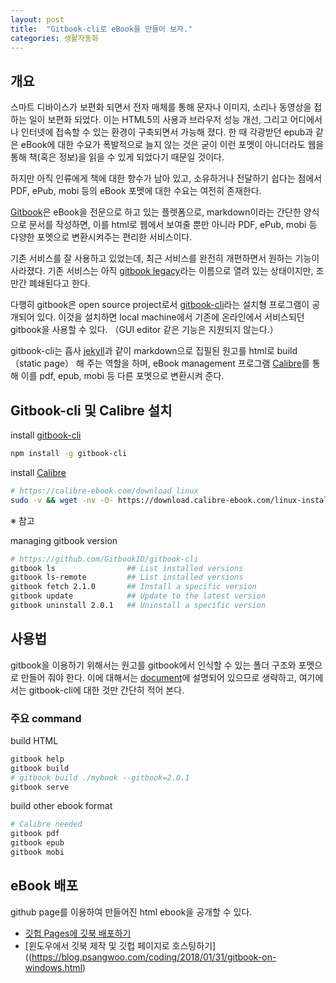 ```yaml
---
layout: post
title:  "Gitbook-cli로 eBook을 만들어 보자."
categories: 생활자동화
---
```


## 개요

스마트 디바이스가 보편화 되면서 전자 매체를 통해 문자나 이미지, 소리나 동영상을 접하는 일이 보편화 되었다. 이는 HTML5의 사용과 브라우저 성능 개선, 그리고 어디에서나 인터넷에 접속할 수 있는 환경이 구축되면서 가능해 졌다. 한 때 각광받던 epub과 같은 eBook에 대한 수요가 폭발적으로 늘지 않는 것은 굳이 이런 포멧이 아니더라도 웹을 통해 책(혹은 정보)을 읽을 수 있게 되었다기 때문일 것이다.

하지만 아직 인류에게 책에 대한 향수가 남아 있고, 소유하거나 전달하기 쉽다는 점에서 PDF, ePub, mobi 등의 eBook 포멧에 대한 수요는 여전히 존재한다.

[Gitbook](https://www.gitbook.com/)은 eBook을 전문으로 하고 있는 플렛폼으로, markdown이라는 간단한 양식으로 문서를 작성하면, 이를 html로 웹에서 보여줄 뿐만 아니라 PDF, ePub, mobi 등 다양한 포멧으로 변환시켜주는 편리한 서비스이다.

기존 서비스를 잘 사용하고 있었는데, 최근 서비스를 완전히 개편하면서 원하는 기능이 사라졌다. 기존 서비스는 아직 [gitbook legacy](https://legacy.gitbook.com/)라는 이름으로 열려 있는 상태이지만, 조만간 폐쇄된다고 한다.

다행히 gitbook은 open source project로서 [gitbook-cli](https://github.com/GitbookIO/gitbook-cli)라는 설치형 프로그램이 공개되어 있다. 이것을 설치하면 local machine에서 기존에 온라인에서 서비스되던 gitbook을 사용할 수 있다. （GUI editor 같은 기능은 지원되지 않는다.）

gitbook-cli는 흡사 [jekyll](https://jekyllrb.com/)과 같이 markdown으로 집필된 원고를 html로 build（static page） 해 주는 역할을 하며, eBook management 프로그램 [Calibre](https://calibre-ebook.com/)를 통해 이를 pdf, epub, mobi 등 다른 포멧으로 변환시켜 준다.


## Gitbook-cli 및 Calibre 설치

install [gitbook-cli](https://github.com/GitbookIO/gitbook-cli)

```bash
npm install -g gitbook-cli
```

install [Calibre](https://calibre-ebook.com/)

```bash
# https://calibre-ebook.com/download_linux
sudo -v && wget -nv -O- https://download.calibre-ebook.com/linux-installer.sh | sudo sh /dev/stdin
```

※ 참고

managing gitbook version

```bash
# https://github.com/GitbookIO/gitbook-cli
gitbook ls                ## List installed versions
gitbook ls-remote         ## List installed versions
gitbook fetch 2.1.0       ## Install a specific version
gitbook update            ## Update to the latest version
gitbook uninstall 2.0.1   ## Uninstall a specific version
```


## 사용법

gitbook을 이용하기 위해서는 원고를 gitbook에서 인식할 수 있는 폴더 구조와 포멧으로 만들어 줘야 한다. 이에 대해서는 [document](https://toolchain.gitbook.com/)에 설명되어 있으므로 생략하고, 여기에서는 gitbook-cli에 대한 것만 간단히 적어 본다.

### 주요 command

build HTML

```bash
gitbook help
gitbook build
# gitbook build ./mybook --gitbook=2.0.1
gitbook serve
```

build other ebook format

```bash
# Calibre needed
gitbook pdf
gitbook epub
gitbook mobi
```

## eBook 배포

github page를 이용하여 만들어진 html ebook을 공개할 수 있다.

* [깃헙 Pages에 깃북 배포하기](https://beomi.github.io/2017/11/20/Deploy-Gitbook-to-Github-Pages/)
* [윈도우에서 깃북 제작 및 깃헙 페이지로 호스팅하기]((https://blog.psangwoo.com/coding/2018/01/31/gitbook-on-windows.html)
